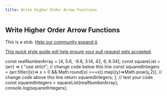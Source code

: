 ```yaml
---
title: Write Higher Order Arrow Functions
---
```

## Write Higher Order Arrow Functions

This is a stub. <a href='https://github.com/freecodecamp/guides/tree/master/src/pages/certifications/javascript-algorithms-and-data-structures/es6/write-higher-order-arrow-functions/index.md' target='_blank' rel='nofollow'>Help our community expand it</a>.

<a href='https://github.com/freecodecamp/guides/blob/master/README.md' target='_blank' rel='nofollow'>This quick style guide will help ensure your pull request gets accepted</a>.

<!-- The article goes here, in GitHub-flavored Markdown. Feel free to add YouTube videos, images, and CodePen/JSBin embeds  -->
const realNumberArray = [4, 5.6, -9.8, 3.14, 42, 6, 8.34];
const squareList = (arr) => {
  "use strict";
  // change code below this line
  const squaredIntegers = (arr.filter((x)=> x > 0 && Math.round(x) ===x)).map((y)=>Math.pow(y,2));
  // change code above this line
  return squaredIntegers;
};
// test your code
const squaredIntegers = squareList(realNumberArray);
console.log(squaredIntegers);
